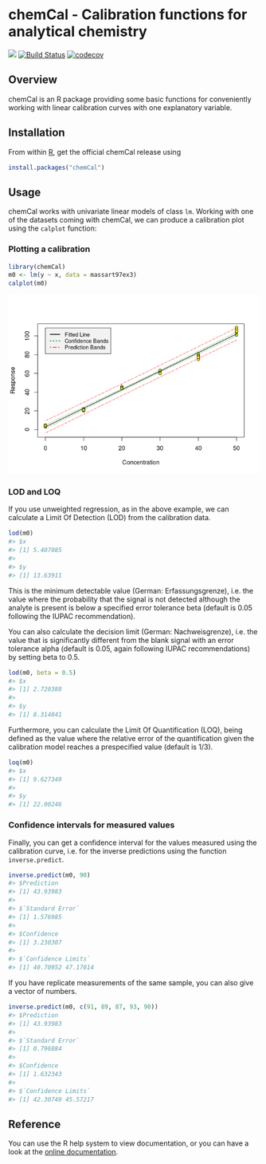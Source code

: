 
<!-- README.md is generated from README.rmd. Please edit that file -->

# chemCal - Calibration functions for analytical chemistry

<!-- badges: start -->

[![](https://www.r-pkg.org/badges/version/chemCal)](https://cran.r-project.org/package=chemCal)
[![Build
Status](https://app.travis-ci.com/jranke/chemCal.svg?token=Sq9VuYWyRz2FbBLxu6DK&branch=main)](https://app.travis-ci.com/jranke/chemCal)
[![codecov](https://codecov.io/github/jranke/chemCal/branch/master/graphs/badge.svg)](https://codecov.io/github/jranke/chemCal)
<!-- badges: end -->

## Overview

chemCal is an R package providing some basic functions for conveniently
working with linear calibration curves with one explanatory variable.

## Installation

From within [R](https://www.r-project.org/), get the official chemCal
release using

``` r
install.packages("chemCal")
```

## Usage

chemCal works with univariate linear models of class `lm`. Working with
one of the datasets coming with chemCal, we can produce a calibration
plot using the `calplot` function:

### Plotting a calibration

``` r
library(chemCal)
m0 <- lm(y ~ x, data = massart97ex3)
calplot(m0)
```

![](man/figures/README-calplot-1.png)<!-- -->

### LOD and LOQ

If you use unweighted regression, as in the above example, we can
calculate a Limit Of Detection (LOD) from the calibration data.

``` r
lod(m0)
#> $x
#> [1] 5.407085
#> 
#> $y
#> [1] 13.63911
```

This is the minimum detectable value (German: Erfassungsgrenze),
i.e. the value where the probability that the signal is not detected
although the analyte is present is below a specified error tolerance
beta (default is 0.05 following the IUPAC recommendation).

You can also calculate the decision limit (German: Nachweisgrenze), i.e.
the value that is significantly different from the blank signal with an
error tolerance alpha (default is 0.05, again following IUPAC
recommendations) by setting beta to 0.5.

``` r
lod(m0, beta = 0.5)
#> $x
#> [1] 2.720388
#> 
#> $y
#> [1] 8.314841
```

Furthermore, you can calculate the Limit Of Quantification (LOQ), being
defined as the value where the relative error of the quantification
given the calibration model reaches a prespecified value (default is
1/3).

``` r
loq(m0)
#> $x
#> [1] 9.627349
#> 
#> $y
#> [1] 22.00246
```

### Confidence intervals for measured values

Finally, you can get a confidence interval for the values measured using
the calibration curve, i.e. for the inverse predictions using the
function `inverse.predict`.

``` r
inverse.predict(m0, 90)
#> $Prediction
#> [1] 43.93983
#> 
#> $`Standard Error`
#> [1] 1.576985
#> 
#> $Confidence
#> [1] 3.230307
#> 
#> $`Confidence Limits`
#> [1] 40.70952 47.17014
```

If you have replicate measurements of the same sample, you can also give
a vector of numbers.

``` r
inverse.predict(m0, c(91, 89, 87, 93, 90))
#> $Prediction
#> [1] 43.93983
#> 
#> $`Standard Error`
#> [1] 0.796884
#> 
#> $Confidence
#> [1] 1.632343
#> 
#> $`Confidence Limits`
#> [1] 42.30749 45.57217
```

## Reference

You can use the R help system to view documentation, or you can have a
look at the [online documentation](https://pkgdown.jrwb.de/chemCal/).
